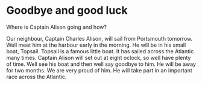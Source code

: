 # Goodbye and good luck

Where is Captain Alison going and how?

Our neighbour, Captain Charles Alison, will sail from Portsmouth tomorrow. Well meet him at the harbour early in the morning. He will be in his small boat, Topsail. Topsail is a famous little boat. It has sailed across the Atlantic many times. Captain Alison will set out at eight oclock, so well have plenty of time. Well see his boat and then well say goodbye to him. He will be away for two months. We are very proud of him. He will take part in an important race across the Atlantic.
